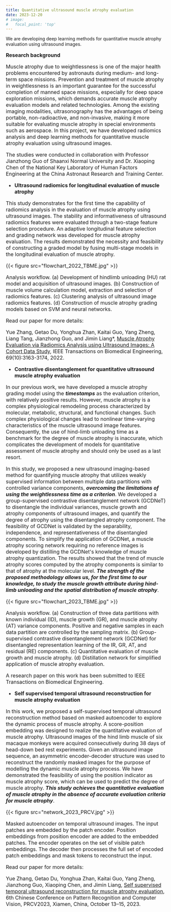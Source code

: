 ```yaml
---
title: Quantitative ultrasound muscle atrophy evaluation
date: 2023-12-20
# image:
#   focal_point: 'top'
---
```


We are developing deep learning methods for quantitative muscle atrophy evaluation using ultrasound images.

<!--more-->

<font size=3>

**Research background**

Muscle atrophy due to weightlessness is one of the major health problems encountered by astronauts during medium- and long-term space missions. Prevention and treatment of muscle atrophy in weightlessness is an important guarantee for the successful completion of manned space missions, especially for deep space exploration missions, which demands accurate muscle atrophy evaluation models and related technologies. Among the existing imaging modalities, ultrasonography has the advantages of being portable, non-radioactive, and non-invasive, making it more suitable for evaluating muscle atrophy in special environments such as aerospace. In this project, we have developed radiomics analysis and deep learning methods for quantitative muscle atrophy evaluation using ultrasound images. 

The studies were conducted in collaboration with Professor Jianzhong Guo of Shaanxi Normal University and Dr. Xiaoping Chen of the National Key Laboratory of Human Factors Engineering at the China Astronaut Research and Training Center.

<!-- ------------------------------------------------------- -->

- **Ultrasound radiomics for longitudinal evaluation of muscle atrophy** 

This study demonstrates for the first time the capability of radiomics analysis in the evaluation of muscle atrophy using ultrasound images. The stability and informativeness of ultrasound radiomics features were evaluated through a two-stage feature selection procedure. An adaptive longitudinal feature selection and grading network was developed for muscle atrophy evaluation. The results demonstrated the necessity and feasibility of constructing a graded model by fusing multi-stage models in the longitudinal evaluation of muscle atrophy.

{{< figure src="flowchart_2022_TBME.jpg" >}}

Analysis workflow. (a) Development of hindlimb unloading (HU) rat model and acquisition of ultrasound images. (b) Construction of muscle volume calculation model, extraction and selection of radiomics features. (c) Clustering analysis of ultrasound image radiomics features. (d) Construction of muscle atrophy grading models based on SVM and neural networks.

Read our paper for more details:

Yue Zhang, Getao Du, Yonghua Zhan, Kaitai Guo, Yang Zheng, Liang Tang, Jianzhong Guo, and Jimin Liang*, [Muscle Atrophy Evaluation via Radiomics Analysis using Ultrasound Images: A Cohort Data Study](https://ieeexplore.ieee.org/document/9741346), IEEE Transactions on Biomedical Engineering, 69(10):3163-3174, 2022.

- **Contrastive disentanglement for quantitative ultrasound muscle atrophy evaluation**

In our previous work, we have developed a muscle atrophy grading model using the **_timestamps_** as the evaluation criterion, with relatively positive results. However, muscle atrophy is a complex physiological remodeling process characterized by molecular, metabolic, structural, and functional changes. Such complex physiological changes lead to nonlinear time-varying characteristics of the muscle ultrasound image features. Consequently, the use of hind-limb unloading time as a benchmark for the degree of muscle atrophy is inaccurate, which complicates the development of models for quantitative assessment of muscle atrophy and should only be used as a last resort.

In this study, we proposed a new ultrasound imaging-based method for quantifying muscle atrophy that utilizes weakly supervised information between multiple data partitions with controlled variance components, **_overcoming the limitations of using the weightlessness time as a criterion_**. We developed a group-supervised contrastive disentanglement network (GCDNeT) to disentangle the individual variances, muscle growth and atrophy components of ultrasound images, and quantify the degree of atrophy using the disentangled atrophy component. The feasibility of GCDNet is validated by the separability, independence, and representativeness of the disentangled components. To simplify the application of GCDNet, a muscle atrophy scoring network requiring no reference images is developed by distilling the GCDNet's knowledge of muscle atrophy quantization. The results showed that the trend of muscle atrophy scores computed by the atrophy components is similar to that of atrophy at the molecular level. **_The strength of the proposed methodology allows us, for the first time to our knowledge, to study the muscle growth attribute during hind-limb unloading and the spatial distribution of muscle atrophy_**. 

{{< figure src="flowchart_2023_TBME.jpg" >}}

Analysis workflow. (a) Construction of three data partitions with known individual (ID), muscle growth (GR), and muscle atrophy (AT) variance components. Positive and negative samples in each data partition are controlled by the sampling matrix. (b) Group-supervised contrastive disentanglement network (GCDNet) for disentangled representation learning of the IR, GR, AT, and residual (RE) components. (c) Quantitative evaluation of muscle growth and muscle atrophy. (d) Distillation network for simplified application of muscle atrophy evaluation.

A research paper on this work has been submitted to IEEE Transactions on Biomedical Engineering.

- **Self supervised temporal ultrasound reconstruction for muscle atrophy evaluation**

In this work, we proposed a self-supervised temporal ultrasound reconstruction method based on masked autoencoder to explore the dynamic process of muscle atrophy. A score-position embedding was designed to realize the quantitative evaluation of muscle atrophy. Ultrasound images of the hind limb muscle of six macaque monkeys were acquired consecutively during 38 days of head-down bed rest experiments. Given an ultrasound image sequence, an asymmetric encoder-decoder structure was used to reconstruct the randomly masked images for the purpose of modelling the dynamic muscle atrophy process. We have demonstrated the feasibility of using the position indicator as muscle atrophy score, which can be used to predict the degree of muscle atrophy. **_This study achieves the quantitative evaluation of muscle atrophy in the absence of accurate evaluation criteria for muscle atrophy_**.

{{< figure src="network_2023_PRCV.jpg" >}}

Masked autoencoder on temporal ultrasound images. The input patches are embedded by the patch encoder. Position embeddings from position encoder are added to the embedded patches. The encoder operates on the set of visible patch embeddings. The decoder then processes the full set of encoded patch embeddings and mask tokens to reconstruct the input.

Read our paper for more details:

Yue Zhang, Getao Du, Yonghua Zhan, Kaitai Guo, Yang Zheng, Jianzhong Guo, Xiaoping Chen, and Jimin Liang, [Self supervised temporal ultrasound reconstruction for muscle atrophy evaluation](https://link.springer.com/chapter/10.1007/978-981-99-8546-3_22), 6th Chinese Conference on Pattern Recognition and Computer Vision, PRCV2023, Xiamen, China, October 13–15, 2023. 

</font>